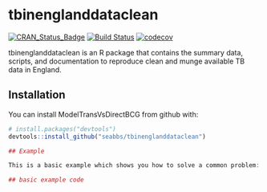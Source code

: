 
<!-- README.md is generated from README.Rmd. Please edit that file -->
tbinenglanddataclean
====================

[![CRAN\_Status\_Badge](http://www.r-pkg.org/badges/version/tbinenglanddataclean)](https://cran.r-project.org/package=tbinenglanddataclean) [![Build Status](https://travis-ci.org/seabbs/tbinenglanddataclean.svg?branch=master)](https://travis-ci.org/seabbs/tbinenglanddataclean) [![codecov](https://codecov.io/gh/seabbs/tbinenglanddataclean/branch/master/graph/badge.svg)](https://codecov.io/gh/seabbs/tbinenglanddataclean)

tbinenglanddataclean is an R package that contains the summary data, scripts, and documentation to reproduce clean and munge available TB data in England.

Installation
------------

You can install ModelTransVsDirectBCG from github with:

``` r
# install.packages("devtools")
devtools::install_github("seabbs/tbinenglanddataclean")

## Example

This is a basic example which shows you how to solve a common problem:
```

``` r
## basic example code
```
